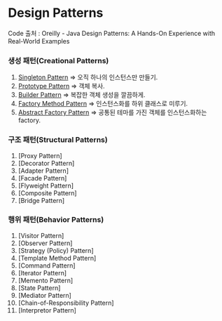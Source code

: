 # Design Patterns

Code 출처 : Oreilly - Java Design Patterns: A Hands-On Experience with Real-World Examples

### 생성 패턴(Creational Patterns)
1. [Singleton Pattern](./src/singleton/) => 오직 하나의 인스턴스만 만들기.
2. [Prototype Pattern](./src/prototype/) => 객체 복사.
3. [Builder Pattern](./src/builder/) => 복잡한 객체 생성을 깔끔하게.
4. [Factory Method Pattern](./src/factoryMethod/) => 인스턴스화를 하위 클래스로 미루기.
5. [Abstract Factory Pattern](./src/abstractFactory/) => 공통된 테마를 가진 객체를 인스턴스화하는 factory.

### 구조 패턴(Structural Patterns)
1. [Proxy Pattern]
2. [Decorator Pattern]
3. [Adapter Pattern]
4. [Facade Pattern]
5. [Flyweight Pattern]
6. [Composite Pattern]
7. [Bridge Pattern]

### 행위 패턴(Behavior Patterns)
1. [Visitor Pattern]
2. [Observer Pattern]
3. [Strategy (Policy) Pattern]
4. [Template Method Pattern]
5. [Command Pattern]
6. [Iterator Pattern]
7. [Memento Pattern]
8. [State Pattern]
9. [Mediator Pattern]
10. [Chain-of-Responsibility Pattern]
11. [Interpretor Pattern]
